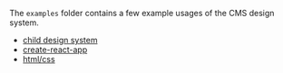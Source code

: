 The `examples` folder contains a few example usages of the CMS design system.

- [child design system](https://github.com/CMSgov/design-system/tree/master/examples/child-design-system)
- [create-react-app](https://github.com/CMSgov/design-system/tree/master/examples/create-react-app)
- [html/css](https://github.com/CMSgov/design-system/tree/master/examples/html-css)
